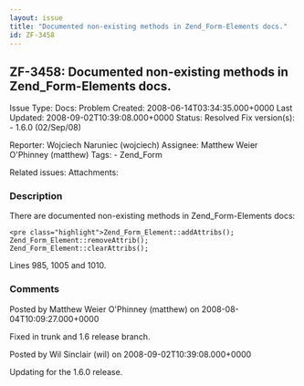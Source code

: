 ```yaml
---
layout: issue
title: "Documented non-existing methods in Zend_Form-Elements docs."
id: ZF-3458
---
```


ZF-3458: Documented non-existing methods in Zend\_Form-Elements docs.
---------------------------------------------------------------------

 Issue Type: Docs: Problem Created: 2008-06-14T03:34:35.000+0000 Last Updated: 2008-09-02T10:39:08.000+0000 Status: Resolved Fix version(s): - 1.6.0 (02/Sep/08)
 
 Reporter:  Wojciech Naruniec (wojciech)  Assignee:  Matthew Weier O'Phinney (matthew)  Tags: - Zend\_Form
 
 Related issues: 
 Attachments: 
### Description

There are documented non-existing methods in Zend\_Form-Elements docs:

 
    <pre class="highlight">Zend_Form_Element::addAttribs();
    Zend_Form_Element::removeAttrib();
    Zend_Form_Element::clearAttribs();

Lines 985, 1005 and 1010.

 

 

### Comments

Posted by Matthew Weier O'Phinney (matthew) on 2008-08-04T10:09:27.000+0000

Fixed in trunk and 1.6 release branch.

 

 

Posted by Wil Sinclair (wil) on 2008-09-02T10:39:08.000+0000

Updating for the 1.6.0 release.

 

 